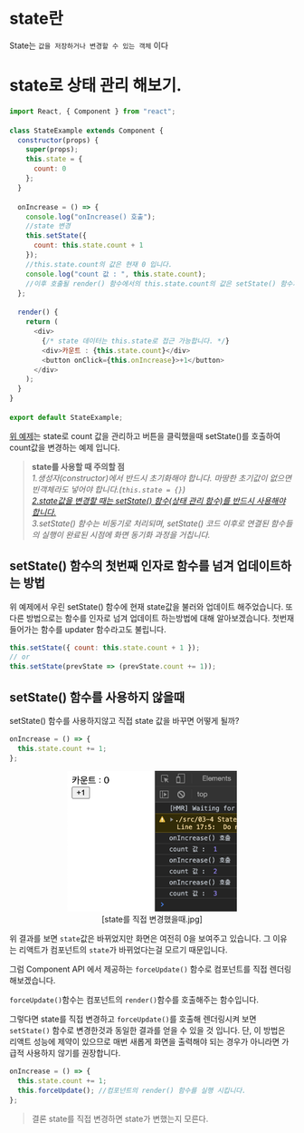 # state란

State는 `값을 저장하거나 변경할 수 있는 객체` 이다

# state로 상태 관리 해보기.

```javascript
import React, { Component } from "react";

class StateExample extends Component {
  constructor(props) {
    super(props);
    this.state = {
      count: 0
    };
  }

  onIncrease = () => {
    console.log("onIncrease() 호출");
    //state 변경
    this.setState({
      count: this.state.count + 1
    });
    //this.state.count의 값은 현재 0 입니다.
    console.log("count 값 : ", this.state.count);
    //이후 호출될 render() 함수에서의 this.state.count의 값은 setState() 함수가 호출된 이후의 결과값 입니다.
  };

  render() {
    return (
      <div>
        {/* state 데이터는 this.state로 접근 가능합니다. */}
        <div>카운트 : {this.state.count}</div>
        <button onClick={this.onIncrease}>+1</button>
      </div>
    );
  }
}

export default StateExample;
```

[위 예제](./StateExample.js)는 state로 count 값을 관리하고 버튼을 클릭했을때 setState()를 호출하여 count값을 변경하는 예제 입니다.

> **state를 사용할 때 주의할 점**  
> _1.생성자(constructor)에서 반드시 초기화해야 합니다. 마땅한 초기값이 없으면 빈객체라도 넣어야 합니다.(`this.state = {}`)  
> [2.state값을 변경할 때는 setState() 함수(상태 관리 함수)를 반드시 사용해야 합니다.](<##-setState()-함수를-사용하지-않을때>)  
> 3.setState() 함수는 비동기로 처리되며, setState() 코드 이후로 연결된 함수들의 실행이 완료된 시점에 화면 동기화 과정을 거칩니다._

## setState() 함수의 첫번째 인자로 함수를 넘겨 업데이트하는 방법

위 예제에서 우린 setState() 함수에 현재 state값을 불러와 업데이트 해주었습니다. 또 다른 방법으로는 함수를 인자로 넘겨 업데이트 하는방법에 대해 알아보겠습니다.
첫번재 들어가는 함수를 updater 함수라고도 불립니다.

```javascript
this.setState({ count: this.state.count + 1 });
// or
this.setState(prevState => (prevState.count += 1));
```

## setState() 함수를 사용하지 않을때

setState() 함수를 사용하지않고 직접 state 값을 바꾸면 어떻게 될까?

```javascript
onIncrease = () => {
  this.state.count += 1;
};
```

<center><img src="./image1.png"  width="300px" ></center>
<center>[state를 직접 변경했을때.jpg]</center>

위 결과를 보면 `state`값은 바뀌었지만 화면은 여전히 0을 보여주고 있습니다. 그 이유는 리액트가 컴포넌트의 `state`가 바뀌었다는걸 모르기 때문입니다.

그럼 Component API 에서 제공하는 `forceUpdate()` 함수로 컴포넌트를 직접 렌더링 해보겠습니다.

`forceUpdate()`함수는 컴포넌트의 `render()`함수를 호출해주는 함수입니다.

그렇다면 state를 직접 변경하고 `forceUpdate()`를 호출해 렌더링시켜 보면 `setState()` 함수로 변경한것과 동일한 결과를 얻을 수 있을 것 입니다. 단, 이 방법은 리액트 성능에 제약이 있으므로 매번 새롭게 화면을 출력해야 되는 경우가 아니라면 가급적 사용하지 않기를 권장합니다.

```javascript
onIncrease = () => {
  this.state.count += 1;
  this.forceUpdate(); //컴포넌트의 render() 함수를 실행 시킵니다.
};
```

> 결론 state를 직접 변경하면 state가 변했는지 모른다.
